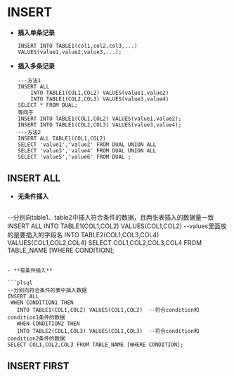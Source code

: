 # INSERT

- **插入单条记录**

  ```plsql
  INSERT INTO TABLE1(col1,col2,col3,...) VALUES(value1,value2,value3,...);
  ```

- **插入多条记录**

  ```plsql
  ---方法1
  INSERT ALL
      INTO TABLE1(COL1,COL2) VALUES(value1,value2)
      INTO TABLE1(COL2,COL3) VALUES(value3,value4)  
  SELECT * FROM DUAL;
  等同于
  INSERT INTO TABLE1(COL1,COL2) VALUES(value1,value2);
  INSERT INTO TABLE1(COL2,COL3) VALUES(value3,value4);
  ---方法2
  INSERT ALL TABLE1(COL1,COL2)
  SELECT 'value1','value2' FROM DUAL UNION ALL
  SELECT 'value3','value4' FROM DUAL UNION ALL
  SELECT 'value5','value6' FROM DUAL ;
  ```

## INSERT ALL

- **无条件插入**

  ```plsql
--分别向table1、table2中插入符合条件的数据，且两张表插入的数据量一致
INSERT ALL 
       INTO TABLE1(COL1,COL2) VALUES(COL1,COL2)    --values里面放的是要插入的字段名
       INTO TABLE2(COL1,COL3,COL4) VALUES(COL1,COL2,COL4)
SELECT COL1,COL2,COL3,COL4 FROM TABLE_NAME [WHERE CONDITION];
  ```

- **有条件插入**

  ```plsql
  --分别向符合条件的表中插入数据
  INSERT ALL
   WHEN CONDITION1 THEN
     INTO TABLE1(COL1,COL2) VALUES(COL1,COL2)  --符合condition和condition1条件的数据
     WHEN CONDITION2 THEN
     INTO TABLE2(COL1,COL3) VALUES(COL1,COL3)  --符合condition和condition2条件的数据
  SELECT COL1,COL2,COL3 FROM TABLE_NAME [WHERE CONDITION];
  ```
  

## INSERT FIRST

```plsql

```



